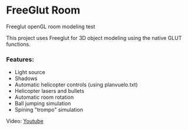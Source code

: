 # FreeGlut Room
Freeglut openGL room modeling test

This project uses Freeglut for 3D object modeling using the native GLUT functions.

### Features:
  * Light source
  * Shadows
  * Automatic helicopter controls (using planvuelo.txt)
  * Helicopter lasers and bullets
  * Automatic room rotation
  * Ball jumping simulation
  * Spining "trompo" simulation


Video: [Youtube](https://www.youtube.com/watch?v=ixirlkI1wqM)
